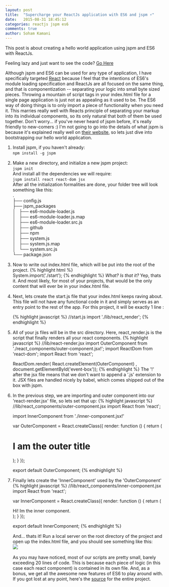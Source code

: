 ```yaml
---
layout: post
title:  "Supercharge your ReactJs application with ES6 and jspm ⚡"
date:   2015-08-31 18:45:12
categories: reactjs jspm es6
comments: true
author: Soham Kamani
---
```

<style>
  ol > li {
    margin-bottom: 15px;
  }  
</style>
This post is about creating a hello world application using jspm and ES6 with ReactJs.

Feeling lazy and just want to see the code? [Go Here](http://github.com/sohamkamani/jspm-es6-react-bootstrap/)

Although jspm and ES6 can be used for any type of application, I have specifically targeted [React](http://facebook.github.io/react/) because I feel that the intentions of ES6's module loading specification and ReactJs are all focused on the same thing, and that is componentization -- separating your logic into small byte sized pieces. Throwing a mountain of script tags in your index.html file for a single page application is just not as appealing as it used to be. The ES6 way of doing things is to only import a piece of functionality when you need it. This marries really well with Reacts principle of separating your markup into its individual components, so its only natural that both of them be used together. Don't worry... if you've never heard of jspm before, it's really friendly to new-comers :)<!-- more -->
I'm not going to go into the details of what jspm is because it's explained really well on [their website](http://jspm.io/), so lets just dive into bootstrapping our hello world application.

<ol>
<li> Install jspm, if you haven't already:<br/>
   <code>npm install -g jspm</code>
</li>

<li>
Make a new directory, and initialize a new jspm project:  <br/>
  <code>jspm init</code>  <br/>
  And install all the dependencies we will require:<br>  
  <code>jspm install react react-dom jsx</code><br>
  After all the initialization formalities are done, your folder tree will look something like this:  <br/>
  .  <br/>
  ├── config.js  <br/>
  ├── jspm_packages  <br/>
  │   ├── es6-module-loader.js  <br/>
  │   ├── es6-module-loader.js.map  <br/>
  │   ├── es6-module-loader.src.js  <br/>
  │   ├── github  <br/>
  │   ├── npm  <br/>
  │   ├── system.js  <br/>
  │   ├── system.js.map  <br/>
  │   └── system.src.js  <br/>
  └── package.json
</li>

<li> Now to write out index.html file, which will be put into the root of the project.
{% highlight html %}
<!--index.html-->
<html>

<head>
    <title>JSPM Experiment</title>
</head>

<body>
    <div id="container"></div>
    <script src="jspm_packages/system.js"></script>
    <script src="config.js"></script>
        System.import('./start');
    </script>
</body>

</html>
{% endhighlight %}
   <em>What? Is that it?</em>
   Yep, thats it. And most likely, for most of your projects, that would be the only content that will ever be in your index.html file.
</li>
<li>
  Next, lets create the start.js file that your index.html keeps raving about. This file will not have any functional code in it and simply serves       as an entry point to the rest of the app. For this project, it will be exactly 1 line :

{% highlight javascript %}
//start.js
import './lib/react_render';
{% endhighlight %}
</li>
<li>
  All of your js files will be in the src directory. Here, react_render.js is the script that finally renders all your react components.
{% highlight javascript %}
//lib/react-render.jsx
import OuterComponent from './react_components/outer-component.jsx!';
import ReactDom from 'react-dom';
import React from 'react';


ReactDom.render(
  React.createElement(OuterComponent)
  , document.getElementById('event-box'));
{% endhighlight %}
The '!' after the jsx file means that we don't want to append a '.js' extension to it. JSX files are handled nicely by babel, which comes shipped out of the box with jspm.
</li>
<li>
  In the previous step, we are importing and outer component into our 'react-render.jsx' file, so lets set that up:
{% highlight javascript %}
//lib/react_components/outer-component.jsx
import React from 'react';

import InnerComponent from './inner-component.jsx!'

var OuterComponent = React.createClass({
  render: function () {
    return (
      <div>
        <h1>I am the outer title</h1>
        <InnerComponent />
        <InnerComponent />
        <InnerComponent />
      </div>
    );
  }
});

export default OuterComponent;
{% endhighlight %}  
</li>
<li>
  Finally lets create the 'InnerComponent' used by the 'OuterComponent'
{% highlight javascript %}
//lib/react_components/inner-component.jsx
import React from 'react';

var InnerComponent = React.createClass({
  render: function () {
    return (
      <div>
      Hi! Im the inner component.
      </div>
    );
  }
});

export default InnerComponent;
{% endhighlight %}
</li>

And... thats it! Run a local server on the root directory of the project and open up the index.html file, and you should see something like this: <br>
<img src="/assets/images/posts/react-es6-jspm/img1.png"><br>  
As you may have noticed, most of our scripts are pretty small, barely exceeding 20 lines of code. This is because each piece of logic (in this case each react component) is contained in its own file. And, as a bonus, we get all the awesome new features of ES6 to play around with.
<br>
If you got lost at any point, here's the <a href="http://github.com/sohamkamani/jspm-es6-react-bootstrap/">source</a> for the entire project.
